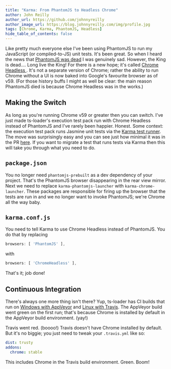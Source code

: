 ```yaml
---
title: "Karma: From PhantomJS to Headless Chrome"
author: John Reilly
author_url: https://github.com/johnnyreilly
author_image_url: https://blog.johnnyreilly.com/img/profile.jpg
tags: [Chrome, Karma, PhantomJS, Headless]
hide_table_of_contents: false
---
```

Like pretty much everyone else I've been using PhantomJS to run my JavaScript (or compiled-to-JS) unit tests. It's been great. So when I heard the news that [PhantomJS was dead](https://news.ycombinator.com/item?id=14105489) I was genuinely sad. However, the King is dead.... Long live the King! For there is a new hope; it's called [Chrome Headless ](https://developers.google.com/web/updates/2017/04/headless-chrome). It's not a separate version of Chrome; rather the ability to run Chrome without a UI is now baked into Google's favourite browser as of v59. (For those history buffs I might as well be clear: the main reason PhantomJS died is because Chrome Headless was in the works.)

 ## Making the Switch

As long as you're running Chrome v59 or greater then you can switch. I've just made ts-loader's execution test pack run with Chrome Headless instead of PhantomJS and I've rarely been happier. Honest. Some context: the execution test pack runs Jasmine unit tests via the [Karma test runner](https://karma-runner.github.io/1.0/index.html). The move was surprisingly easy and you can see just how minimal it was in the PR [here](https://github.com/TypeStrong/ts-loader/pull/611/files). If you want to migrate a test that runs tests via Karma then this will take you through what you need to do.

## `package.json`

You no longer need `phantomjs-prebuilt` as a dev dependency of your project. That's the PhantomJS browser disappearing in the rear view mirror. Next we need to replace `karma-phantomjs-launcher` with `karma-chrome-launcher`. These packages are responsible for firing up the browser that the tests are run in and we no longer want to invoke PhantomJS; we're Chrome all the way baby.

## `karma.conf.js`

You need to tell Karma to use Chrome Headless instead of PhantomJS. You do that by replacing

```js
browsers: [ 'PhantomJS' ],
```

with

```js
browsers: [ 'ChromeHeadless' ],
```

That's it; job done!

## Continuous Integration

There's always one more thing isn't there? Yup, ts-loader has CI builds that run on [Windows with AppVeyor](https://ci.appveyor.com/project/JohnReilly/ts-loader/branch/master) and [Linux with Travis](https://travis-ci.org/TypeStrong/ts-loader). The AppVeyor build went green on the first run; that's because Chrome is installed by default in the AppVeyor build environment. (yay!)

Travis went red. (boooo!) Travis doesn't have Chrome installed by default. But it's no biggie; you just need to tweak your `.travis.yml` like so:

```yml
dist: trusty
addons:
  chrome: stable
```

This includes Chrome in the Travis build environment. Green. Boom!


